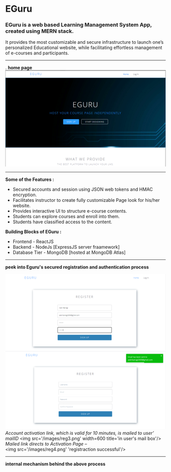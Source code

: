 # EGuru
### EGuru is a web based Learning Management System App, created using **MERN** stack. 
It provides the most customizable and secure infrastructure to launch one’s personalized Educational website,
while facilitating effortless management of e-courses and participants.  

---

. **home page**
<img src='/images/home.PNG' title='home page'/>

---
**Some of the Features :**
* Secured accounts and session using JSON web tokens and HMAC encryption.
* Facilitates instructor to create fully customizable Page look for his/her website. 
* Provides interactive UI to structure e-course contents.
* Students can explore courses and enroll into them.
* Students have classified access to the content.

  
**Building Blocks of EGuru :**
* Frontend - ReactJS
* Backend - NodeJs [ExpressJS server fraamework]
* Database Tier - MongoDB [hosted at MongoDB Atlas]

---
**peek into Eguru's secured registration and authentication process**  

<img src='/images/reg1.png' title='fill details'/><img src='/images/reg2.png' title='on sumbit'/>  
*Account activation link, which is valid for 10 minutes, is mailed to user’ mailID*
<img src='/images/reg3.png' width=600 title='in user's mail box'/>    
*Mailed link directs to Activation Page –*  
<img src='/images/reg4.png' 'registraction successful'/>

---
**internal mechanism behind the above process**



